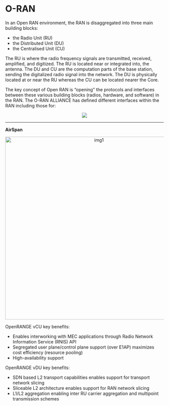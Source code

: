 <h1><b>O-RAN</b></h1>

In an Open RAN environment, the RAN is disaggregated into three main building blocks:
<ul>
  <li>the Radio Unit (RU)
</li>
  <li>the Distributed Unit (DU)
</li>
  <li>the Centralised Unit (CU)
</li>
</ul>

The RU is where the radio frequency signals are transmitted, received, amplified, and digitized. The RU is located near or integrated into, the antenna. The DU and CU are the computation parts of the base station, sending the digitalized radio signal into the network. The DU is physically located at or near the RU whereas the CU can be located nearer the Core.

The key concept of Open RAN is “opening” the protocols and interfaces between these various building blocks (radios, hardware, and software) in the RAN. The O-RAN ALLIANCE has defined different interfaces within the RAN including those for:

<p align="center">
<img src="https://user-images.githubusercontent.com/39535204/181627578-a2a67fc9-7abc-44d4-bad6-605c9d885d72.png">
</p>

<hr>

<b>AirSpan</b>
<p align="center">
<img width="580" alt="img1" src="https://user-images.githubusercontent.com/39535204/181627825-f4b27035-a425-4570-b5cb-9bf4937cce18.PNG">
</p>

OpenRANGE vCU key benefits:

<ul>
  <li>Enables interworking with MEC applications through Radio Network Information Service (RNIS) API
</li>
  <li>Segregated user plane/control plane support (over E1AP) maximizes cost efficiency (resource pooling)
</li>
  <li>High-availability support
</li>
</ul>


OpenRANGE vDU key benefits:

<ul>
  <li>SDN based L2 transport capabilities enables support for transport network slicing

</li>
  <li>Sliceable L2 architecture enables support for RAN network slicing

</li>
  <li>L1/L2 aggregation enabling inter RU carrier aggregation and multipoint transmission schemes

</li>
</ul>
